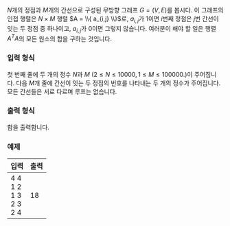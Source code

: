 $N$개의 정점과 $M$개의 간선으로 구성된 무방향 그래프 $G = (V,E)$를 봅시다. 이 그래프의 인접 행렬은 $N \times M$ 행렬 $A = \\{ a_{i,j} \\}$로, $a_{i,j}$가 1이면 $i$번째 정점은 $j$번 간선이 잇는 두 정점 중 하나이고, $a_{i,j}$가 0이면 그렇지 않습니다. 여러분이 해야 할 일은 행렬 $A^{T}A$의 모든 원소의 합을 구하는 것입니다.

### 입력 형식

첫 번째 줄에 두 개의 정수 $N$과 $M$ ($2 \le N \le 10 000, 1 \le M \le 100 000.$)이 주어집니다. 다음 $M$개 줄에 간선이 잇는 두 정점의 번호를 나타내는 두 개의 정수가 주어집니다. 모든 간선들은 서로 다르며 루프는 없습니다.

### 출력 형식

합을 출력합니다.

### 예제

<table class='table table-bordered table-condensed'>
 <thead>
  <tr>
   <th style="width: 50%;">입력</th>
   <th style="width: 50%;">출력</th>
  </tr>
 </thead>
 <tbody>
  <tr>
   <td class="code-font">4 4<br/>
1 2<br/>
1 3<br/>
2 3<br/>
2 4</td>
   <td class="code-font">18</td>
  </tr>
 </tbody>
</table>
